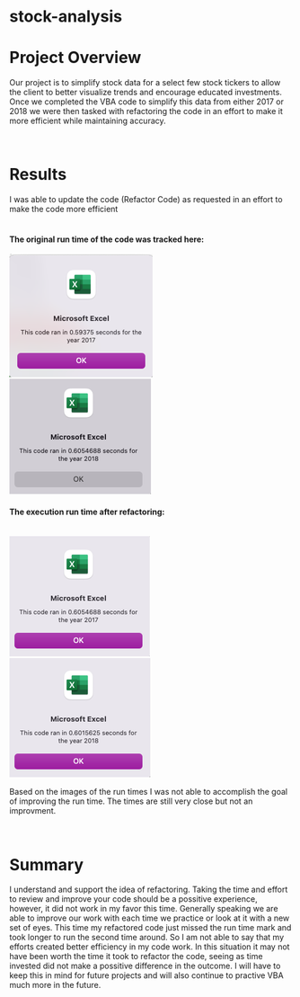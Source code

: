 # stock-analysis
<body>
<h1> Project Overview </h1>

<p>
  Our project is to simplify stock data for a select few stock tickers to allow the client to better visualize trends and encourage educated investments. Once we completed the VBA code to simplify this data from either 2017 or 2018 we were then tasked with refactoring the code in an effort to make it more efficient while maintaining accuracy. 
  </p>
 
  <br> 
  <h1> Results </h1>
  <p>
    I was able to update the code (Refactor Code) as requested in an effort to make the code more efficient 
    <br>
    <br>
  <h4> The original run time of the code was tracked here:</h4>
    <img src= "https://github.com/kellynichols99/stock-analysis/blob/main/Resources/1st%20Run%20with%20Origional%20Code.png">
    <img src= "https://github.com/kellynichols99/stock-analysis/blob/main/Resources/2nd%20Run%20with%20Origional%20Code.png">
    <br>
  <h4> The execution run time after refactoring:</h4>
  <br>
  <img src= "https://github.com/kellynichols99/stock-analysis/blob/main/Resources/2017%20Refactored%20Run%20time.png">
  <img src= "https://github.com/kellynichols99/stock-analysis/blob/main/Resources/2018%20Refactored%20run%20time.png">
  </p>
  Based on the images of the run times I was not able to accomplish the goal of improving the run time. The times are still very close but not an improvment. 
  </p>
  <br>
  <h1>Summary</h1>
  <p>
  I understand and support the idea of refactoring. Taking the time and effort to review and improve your code should be a possitive experience, however, it did not work in my favor this time. Generally speaking we are able to improve our work with each time we practice or look at it with a new set of eyes. This time my refactored code just missed the run time mark and took longer to run the second time around. So I am not able to say that my efforts created better efficiency in my code work. In this situation it may not have been worth the time it took to refactor the code, seeing as time invested did not make a possitive difference in the outcome. I will have to keep this in mind for future projects and will also continue to practive VBA much more in the future. 
</p> 
</body>
    
  

